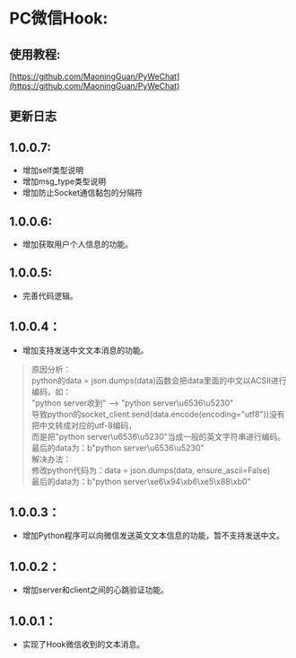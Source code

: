 # PC微信Hook:
## 使用教程:
[https://github.com/MaoningGuan/PyWeChat](https://github.com/MaoningGuan/PyWeChat)
## 更新日志
## 1.0.0.7:
* 增加self类型说明
* 增加msg_type类型说明
* 增加防止Socket通信黏包的分隔符
## 1.0.0.6:
* 增加获取用户个人信息的功能。
## 1.0.0.5:
* 完善代码逻辑。
## 1.0.0.4：
* 增加支持发送中文文本消息的功能。
> 原因分析：  
python的data = json.dumps(data)函数会把data里面的中文以ACSII进行编码，如：  
"python server收到" --> "python server\u6536\u5230"  
导致python的socket_client.send(data.encode(encoding="utf8"))没有把中文转成对应的utf-8编码，  
而是把"python server\u6536\u5230"当成一般的英文字符串进行编码。  
最后的data为：b"python server\u6536\u5230"  
解决办法：  
修改python代码为：data = json.dumps(data, ensure_ascii=False)  
最后的data为：b"python server\xe6\x94\xb6\xe5\x88\xb0"  

## 1.0.0.3：
* 增加Python程序可以向微信发送英文文本信息的功能，暂不支持发送中文。
## 1.0.0.2：
* 增加server和client之间的心跳验证功能。
## 1.0.0.1：
* 实现了Hook微信收到的文本消息。
